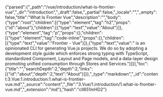 {"parsed":{"_path":"/vue/introduction/what-is-frontier-vue","_dir":"introduction","_draft":false,"_partial":false,"_locale":"","_empty":false,"title":"What Is Frontier Vue","description":"","body":{"type":"root","children":[{"type":"element","tag":"h2","props":{"id":"about"},"children":[{"type":"text","value":"About"}]},{"type":"element","tag":"p","props":{},"children":[{"type":"element","tag":"code-inline","props":{},"children":[{"type":"text","value":"Frontier - Vue"}]},{"type":"text","value":" is an opinionated CLI for generating Vue.js projects. We do so by adopting a development style guide which enforces strong typing with TypeScript, standardized Component, Layout and Page models, and a data-layer design promoting unified consumption through Stores and Services."}]}],"toc":{"title":"","searchDepth":2,"depth":2,"links":[{"id":"about","depth":2,"text":"About"}]}},"_type":"markdown","_id":"content:3.Vue:1.introduction:1.what-is-frontier-vue.md","_source":"content","_file":"3.Vue/1.introduction/1.what-is-frontier-vue.md","_extension":"md"},"hash":"cIl651mHD2"}